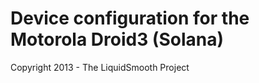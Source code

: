 Device configuration for the Motorola Droid3 (Solana)
===============================

Copyright 2013 - The LiquidSmooth Project
